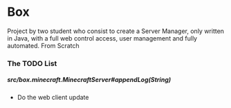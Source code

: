 # Box

Project by two student who consist to create a Server Manager, only written in Java, with a full web control access, user management and fully automated. From Scratch

### The TODO List

##### src/box.minecraft.MinecraftServer#appendLog(String)
*   Do the web client update
